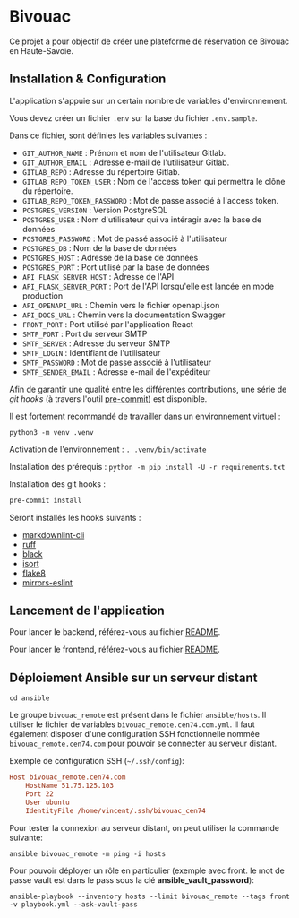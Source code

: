 # Bivouac

Ce projet a pour objectif de créer une plateforme de réservation de Bivouac en Haute-Savoie.

## Installation & Configuration

L'application s'appuie sur un certain nombre de variables d'environnement.

Vous devez créer un fichier `.env` sur la base du fichier `.env.sample`.

Dans ce fichier, sont définies les variables suivantes :

- `GIT_AUTHOR_NAME` : Prénom et nom de l'utilisateur Gitlab.
- `GIT_AUTHOR_EMAIL` : Adresse e-mail de l'utilisateur Gitlab.
- `GITLAB_REPO` : Adresse du répertoire Gitlab.
- `GITLAB_REPO_TOKEN_USER` : Nom de l'access token qui permettra le clône du répertoire.
- `GITLAB_REPO_TOKEN_PASSWORD` : Mot de passe associé à l'access token.
- `POSTGRES_VERSION` : Version PostgreSQL
- `POSTGRES_USER` : Nom d'utilisateur qui va intéragir avec la base de données
- `POSTGRES_PASSWORD` : Mot de passé associé à l'utilisateur
- `POSTGRES_DB` : Nom de la base de données
- `POSTGRES_HOST` : Adresse de la base de données
- `POSTGRES_PORT` : Port utilisé par la base de données
- `API_FLASK_SERVER_HOST` : Adresse de l'API
- `API_FLASK_SERVER_PORT` : Port de l'API lorsqu'elle est lancée en mode production
- `API_OPENAPI_URL` : Chemin vers le fichier openapi.json
- `API_DOCS_URL` : Chemin vers la documentation Swagger
- `FRONT_PORT` : Port utilisé par l'application React
- `SMTP_PORT` : Port du serveur SMTP
- `SMTP_SERVER` : Adresse du serveur SMTP
- `SMTP_LOGIN` : Identifiant de l'utilisateur
- `SMTP_PASSWORD` : Mot de passe associé à l'utilisateur
- `SMTP_SENDER_EMAIL` : Adresse e-mail de l'expéditeur

Afin de garantir une qualité entre les différentes contributions, une série de _git hooks_ (à travers l'outil [pre-commit](https://pre-commit.com/)) est disponible.

Il est fortement recommandé de travailler dans un environnement virtuel :

`python3 -m venv .venv`

Activation de l'environnement :
`. .venv/bin/activate`

Installation des prérequis :
`python -m pip install -U -r requirements.txt`

Installation des git hooks :

```bash
pre-commit install
```

Seront installés les hooks suivants :

- [markdownlint-cli](https://github.com/igorshubovych/markdownlint-cli)
- [ruff](https://github.com/charliermarsh/ruff-pre-commit)
- [black](https://github.com/psf/black)
- [isort](https://github.com/pycqa/isort)
- [flake8](https://github.com/pycqa/flake8)
- [mirrors-eslint](https://github.com/pre-commit/mirrors-eslint)

## Lancement de l'application

Pour lancer le backend, référez-vous au fichier [README](./api/README.md).

Pour lancer le frontend, référez-vous au fichier [README](./front/README.md).

## Déploiement Ansible sur un serveur distant

```shell
cd ansible
```

Le groupe `bivouac_remote` est présent dans le fichier `ansible/hosts`. Il utiliser le fichier de variables `bivouac_remote.cen74.com.yml`. Il faut également disposer d'une configuration SSH fonctionnelle nommée `bivouac_remote.cen74.com` pour pouvoir se connecter au serveur distant.

Exemple de configuration SSH (`~/.ssh/config`):

```ini
Host bivouac_remote.cen74.com
    HostName 51.75.125.103
    Port 22
    User ubuntu
    IdentityFile /home/vincent/.ssh/bivouac_cen74
```

Pour tester la connexion au serveur distant, on peut utiliser la commande suivante:

```shell
ansible bivouac_remote -m ping -i hosts
```

Pour pouvoir déployer un rôle en particulier (exemple avec front. le mot de passe vault est dans le pass sous la clé **ansible_vault_password**):

```shell
ansible-playbook --inventory hosts --limit bivouac_remote --tags front -v playbook.yml --ask-vault-pass
```

